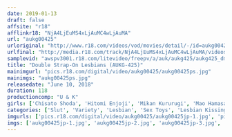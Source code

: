 ```yaml
---
date: 2019-01-13
draft: false
affsite: "r18"
afflinkr18: "NjA4LjEuMS4xLjAuMC4wLjAuMA"
url: "aukg00425"
urloriginal: "http://www.r18.com/videos/vod/movies/detail/-/id=aukg00425"
urlfinal: "http://media.r18.com/track/NjA4LjEuMS4xLjAuMC4wLjAuMA/videos/vod/movies/detail/-/id=aukg00425"
samplevid: "awspv3001.r18.com/litevideo/freepv/a/auk/aukg425/aukg425_dmb_w.mp4"
title: "Double Strap-On Lesbians (AUKG-425)"
mainimgurl: "pics.r18.com/digital/video/aukg00425/aukg00425ps.jpg"
mainimgs: "aukg00425ps.jpg"
releasedate: "June 10, 2018"
duration: 118
productioncomp: "U & K"
girls: ['Chisato Shoda', 'Hitomi Enjoji', 'Mikan Kururugi', 'Mao Hamasaki', 'Aoi Mizutani', 'Yasuko Ogata']
categories: ['Slut', 'Variety', 'Lesbian', 'Sex Toys', 'Lesbian Kissing', 'Hi-Def']
imgurls: ['pics.r18.com/digital/video/aukg00425/aukg00425jp-1.jpg', 'pics.r18.com/digital/video/aukg00425/aukg00425jp-2.jpg', 'pics.r18.com/digital/video/aukg00425/aukg00425jp-3.jpg', 'pics.r18.com/digital/video/aukg00425/aukg00425jp-4.jpg', 'pics.r18.com/digital/video/aukg00425/aukg00425jp-5.jpg', 'pics.r18.com/digital/video/aukg00425/aukg00425jp-6.jpg', 'pics.r18.com/digital/video/aukg00425/aukg00425jp-7.jpg', 'pics.r18.com/digital/video/aukg00425/aukg00425jp-8.jpg', 'pics.r18.com/digital/video/aukg00425/aukg00425jp-9.jpg', 'pics.r18.com/digital/video/aukg00425/aukg00425jp-10.jpg', 'pics.r18.com/digital/video/aukg00425/aukg00425jp-11.jpg', 'pics.r18.com/digital/video/aukg00425/aukg00425jp-12.jpg', 'pics.r18.com/digital/video/aukg00425/aukg00425jp-13.jpg', 'pics.r18.com/digital/video/aukg00425/aukg00425jp-14.jpg', 'pics.r18.com/digital/video/aukg00425/aukg00425jp-15.jpg', 'pics.r18.com/digital/video/aukg00425/aukg00425jp-16.jpg', 'pics.r18.com/digital/video/aukg00425/aukg00425jp-17.jpg', 'pics.r18.com/digital/video/aukg00425/aukg00425jp-18.jpg', 'pics.r18.com/digital/video/aukg00425/aukg00425jp-19.jpg', 'pics.r18.com/digital/video/aukg00425/aukg00425jp-20.jpg']
imgs: ['aukg00425jp-1.jpg', 'aukg00425jp-2.jpg', 'aukg00425jp-3.jpg', 'aukg00425jp-4.jpg', 'aukg00425jp-5.jpg', 'aukg00425jp-6.jpg', 'aukg00425jp-7.jpg', 'aukg00425jp-8.jpg', 'aukg00425jp-9.jpg', 'aukg00425jp-10.jpg', 'aukg00425jp-11.jpg', 'aukg00425jp-12.jpg', 'aukg00425jp-13.jpg', 'aukg00425jp-14.jpg', 'aukg00425jp-15.jpg', 'aukg00425jp-16.jpg', 'aukg00425jp-17.jpg', 'aukg00425jp-18.jpg', 'aukg00425jp-19.jpg', 'aukg00425jp-20.jpg']
---
```

